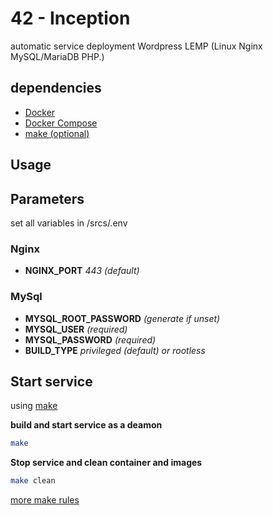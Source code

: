 # 42 - Inception

automatic service deployment Wordpress LEMP (Linux Nginx MySQL/MariaDB PHP.)

## dependencies

- [Docker](https://docs.docker.com/get-docker/)
- [Docker Compose](https://docs.docker.com/compose/install/linux/#install-using-the-repository)
- [make (optional)](https://fr.wikipedia.org/wiki/Make)

## Usage

## Parameters

set all variables in /srcs/.env

### Nginx

- **NGINX_PORT** *443 (default)*

### MySql

- **MYSQL_ROOT_PASSWORD** *(generate if unset)*
- **MYSQL_USER** *(required)*
- **MYSQL_PASSWORD** *(required)*
- **BUILD_TYPE** *privileged (default) or rootless*

### 

## Start service

using [make](https://fr.wikipedia.org/wiki/Make)

**build and start service as a deamon**

```bash
make

```

**Stop service and clean container and images**
```bash
make clean
```

[more make rules](./Makefile)